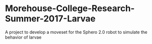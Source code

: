 # Morehouse-College-Research-Summer-2017-Larvae
A project to develop a moveset for the Sphero 2.0 robot to simulate the behavior of larvae
